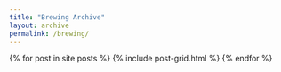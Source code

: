 ```yaml
---
title: "Brewing Archive"
layout: archive
permalink: /brewing/
---
```


<div class="tiles">
{% for post in site.posts %}
  {% include post-grid.html %}
{% endfor %}
</div><!-- /.tiles -->